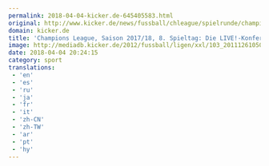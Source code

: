 ```yaml
---
permalink: 2018-04-04-kicker.de-645405583.html
original: http://www.kicker.de/news/fussball/chleague/spielrunde/champions-league/livekonferenz.html#omrss
domain: kicker.de
title: 'Champions League, Saison 2017/18, 8. Spieltag: Die LIVE!-Konferenz'
image: http://mediadb.kicker.de/2012/fussball/ligen/xxl/103_2011126105011345.png
date: 2018-04-04 20:24:15
category: sport
translations: 
 - 'en'
 - 'es'
 - 'ru'
 - 'ja'
 - 'fr'
 - 'it'
 - 'zh-CN'
 - 'zh-TW'
 - 'ar'
 - 'pt'
 - 'hy'
---
```


